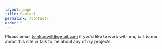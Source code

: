 ```yaml
---
layout: page
title: Contact
permalink: /contact/
order: 5
---
```


Please email <a href="mailto:tomkadwill@gmail.com">tomkadwill@gmail.com</a> if you’d like to work with me, talk to me about this site or talk to me about any of my projects.
